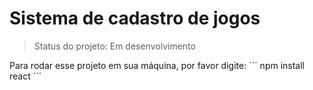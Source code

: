 # Sistema de cadastro de jogos

> Status do projeto: Em desenvolvimento

Para rodar esse projeto em sua máquina, por favor digite:
´´´
npm install react
´´´
